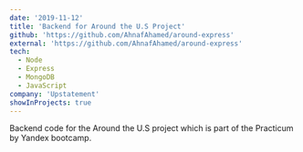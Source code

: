 ```yaml
---
date: '2019-11-12'
title: 'Backend for Around the U.S Project'
github: 'https://github.com/AhnafAhamed/around-express'
external: 'https://github.com/AhnafAhamed/around-express'
tech:
  - Node
  - Express
  - MongoDB
  - JavaScript
company: 'Upstatement'
showInProjects: true
---
```


Backend code for the Around the U.S project which is part of the Practicum by Yandex bootcamp.

